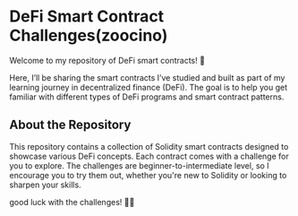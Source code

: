 # DeFi Smart Contract Challenges(zoocino)

Welcome to my repository of DeFi smart contracts! 🚀

Here, I’ll be sharing the smart contracts I’ve studied and built as part of my learning journey in decentralized finance (DeFi). The goal is to help you get familiar with different types of DeFi programs and smart contract patterns.

## About the Repository
This repository contains a collection of Solidity smart contracts designed to showcase various DeFi concepts. Each contract comes with a challenge for you to explore. The challenges are beginner-to-intermediate level, so I encourage you to try them out, whether you're new to Solidity or looking to sharpen your skills.


good luck with the challenges! 🦕🐛
